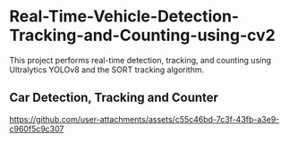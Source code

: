 # Real-Time-Vehicle-Detection-Tracking-and-Counting-using-cv2
This project performs real-time  detection, tracking, and counting using Ultralytics YOLOv8 and the SORT tracking algorithm.

## Car Detection, Tracking and Counter

https://github.com/user-attachments/assets/c55c46bd-7c3f-43fb-a3e9-c960f5c9c307

